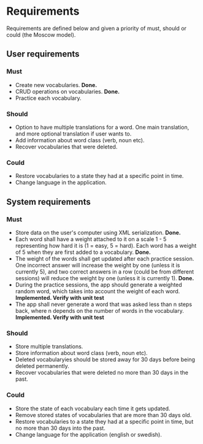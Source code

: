 # Requirements
Requirements are defined below and given a priority of must, should or could (the Moscow model).

## User requirements

### Must
* Create new vocabularies. **Done.**
* CRUD operations on vocabularies. **Done.**
* Practice each vocabulary.

### Should
* Option to have multiple translations for a word. One main translation, and more optional translation if user wants to.
* Add information about word class (verb, noun etc).
* Recover vocabularies that were deleted.

### Could
* Restore vocabularies to a state they had at a specific point in time.
* Change language in the application.

## System requirements

### Must
* Store data on the user's computer using XML serialization. **Done.**
* Each word shall have a weight attached to it on a scale 1 - 5 representing how hard it is (1 = easy, 5 = hard). Each word has a weight of 5 when they are first added to a vocabulary. **Done.**
* The weight of the words shall get updated after each practice session. One incorrect answer will increase the weight by one (unless it is currently 5), and two correct answers in a row (could be from different sessions) will reduce the weight by one (unless it is currently 1). **Done.**
* During the practice sessions, the app should generate a weighted random word, which takes into account the weight of each word. **Implemented. Verify with unit test**
* The app shall never generate a word that was asked less than n steps back, where n depends on the number of words in the vocabulary. **Implemented. Verify with unit test**

### Should
* Store multiple translations.
* Store information about word class (verb, noun etc).
* Deleted vocabularyies should be stored away for 30 days before being deleted permanently.
* Recover vocabularies that were deleted no more than 30 days in the past.

### Could
* Store the state of each vocabulary each time it gets updated.
* Remove stored states of vocabularies that are more than 30 days old. 
* Restore vocabularies to a state they had at a specific point in time, but no more than 30 days into the past.
* Change language for the application (english or swedish).